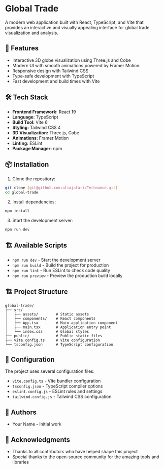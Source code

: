 # Global Trade

A modern web application built with React, TypeScript, and Vite that provides an interactive and visually appealing interface for global trade visualization and analysis.

## 🚀 Features

- Interactive 3D globe visualization using Three.js and Cobe
- Modern UI with smooth animations powered by Framer Motion
- Responsive design with Tailwind CSS
- Type-safe development with TypeScript
- Fast development and build times with Vite

## 🛠️ Tech Stack

- **Frontend Framework:** React 19
- **Language:** TypeScript
- **Build Tool:** Vite 6
- **Styling:** Tailwind CSS 4
- **3D Visualization:** Three.js, Cobe
- **Animations:** Framer Motion
- **Linting:** ESLint
- **Package Manager:** npm

## 📦 Installation

1. Clone the repository:
```bash
git clone [git@github.com:aliajafari/Technance.git]
cd global-trade
```

2. Install dependencies:
```bash
npm install
```

3. Start the development server:
```bash
npm run dev
```

## 🏗️ Available Scripts

- `npm run dev` - Start the development server
- `npm run build` - Build the project for production
- `npm run lint` - Run ESLint to check code quality
- `npm run preview` - Preview the production build locally

## 🏗️ Project Structure

```
global-trade/
├── src/
│   ├── assets/        # Static assets
│   ├── components/    # React components
│   ├── App.tsx        # Main application component
│   ├── main.tsx       # Application entry point
│   └── index.css      # Global styles
├── public/            # Public static files
├── vite.config.ts     # Vite configuration
└── tsconfig.json      # TypeScript configuration
```

## 🔧 Configuration

The project uses several configuration files:
- `vite.config.ts` - Vite bundler configuration
- `tsconfig.json` - TypeScript compiler options
- `eslint.config.js` - ESLint rules and settings
- `tailwind.config.js` - Tailwind CSS configuration

## 👥 Authors

- Your Name - Initial work

## 🙏 Acknowledgments

- Thanks to all contributors who have helped shape this project
- Special thanks to the open-source community for the amazing tools and libraries
